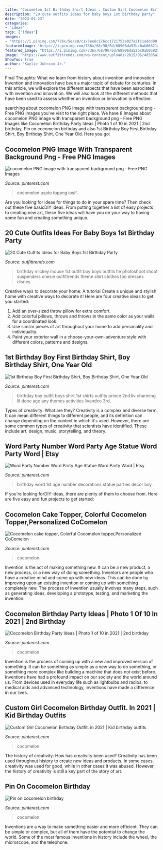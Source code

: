 ```yaml
---
title: "Cocomelon 1st Birthday Shirt Ideas : Custom Girl Cocomelon Birthday Outfit. In 2021"
description: "20 cute outfits ideas for baby boys 1st birthday party"
date: "2023-01-23"
categories:
- "ideas"
tags: ["ideas"]
images:
- "https://i.pinimg.com/736x/5e/e8/c1/5ee8c176cc1721753a927a2fc1addd99.jpg"
featuredImage: "https://i.pinimg.com/736x/68/90/6d/68906da52bc0ab068214798ecd894a70.jpg"
featured_image: "https://i.pinimg.com/736x/68/90/6d/68906da52bc0ab068214798ecd894a70.jpg"
image: "https://www.outfittrends.com/wp-content/uploads/2015/05/4d305a29b50f02cc33f7af8a326a365a.jpg"
ShowToc: true
author: "Kaylie Johnson Jr."
---
```



Final Thoughts: What we learn from history about invention and innovation
Invention and innovation have been a major topic of debate for centuries. In this article, we will explore the different aspects that have been associated with invention and innovation. We will also look at the different methods that have been used to assess whether an invention or innovation is effective.

	

		
searching about cocomelon PNG image with transparent background png - Free PNG Images you've visit to the right place. We have 8 Images about cocomelon PNG image with transparent background png - Free PNG Images like Cocomelon Birthday Party Ideas | Photo 1 of 10 in 2021 | 2nd birthday, Pin on cocomelon birthday and also 1st Birthday Boy First Birthday Shirt, Boy Birthday Shirt, One Year Old. Here you go:
		
    
## Cocomelon PNG Image With Transparent Background Png - Free PNG Images

<img loading=lazy src="https://i.pinimg.com/736x/f6/4d/7b/f64d7bd5b9f71d643e45e160c961ab1d.jpg" onerror="this.onerror=null;this.src='https://tse2.mm.bing.net/th?id=OIP.SBd0dC_XSUCdj1FjA8Mu3gHaHk&amp;pid=15.1';" alt="cocomelon PNG image with transparent background png - Free PNG Images">

_Source: pinterest.com_

>cocomelon uspto toppng iosif. 

	

Are you looking for ideas for things to do in your spare time? Then check out these five basicDIY ideas. From putting together a list of easy projects to creating new art, these five ideas will have you on your way to having some fun and creating something unique.

    
## 20 Cute Outfits Ideas For Baby Boys 1st Birthday Party

<img loading=lazy src="https://www.outfittrends.com/wp-content/uploads/2015/05/4d305a29b50f02cc33f7af8a326a365a.jpg" onerror="this.onerror=null;this.src='https://tse4.mm.bing.net/th?id=OIP.NaDKj6VKS487HeDos6j8rQHaLH&amp;pid=15.1';" alt="20 Cute Outfits Ideas for Baby Boys 1st Birthday Party">

_Source: outfittrends.com_

>birthday mickey mouse 1st outfit boy boys outfits tie photoshoot shoot suspenders onesie outfittrends theme shirt clothes too dresses disney. 

	

Creative ways to decorate your home: A tutorial
Create a unique and stylish home with creative ways to decorate it! Here are four creative ideas to get you started: 
1. Add an over-sized throw pillow for extra comfort.
2. Add colorful pillows, throws and throws in the same color as your walls for a coordinated look. 
3. Use similar pieces of art throughout your home to add personality and individuality. 
4. Paint your exterior wall in a choose-your-own-adventure style with different colors, patterns and designs.

    
## 1st Birthday Boy First Birthday Shirt, Boy Birthday Shirt, One Year Old

<img loading=lazy src="https://i.pinimg.com/originals/cc/7b/86/cc7b86e3827318d100d2deeab89097a2.jpg" onerror="this.onerror=null;this.src='https://tse4.mm.bing.net/th?id=OIP.j9K9dlYeIudQZ6JXmHPxzAHaLa&amp;pid=15.1';" alt="1st Birthday Boy First Birthday Shirt, Boy Birthday Shirt, One Year Old">

_Source: pinterest.com_

>birthday boy outfit boys shirt 1st shirts outfits prince 2nd liv charming lil done age any themes activities livandco 3rd. 

	

Types of creativity: What are they?
Creativity is a complex and diverse term. It can mean different things to different people, and its definition can change depending on the context in which it's used. However, there are some common types of creativity that scientists have identified. These include art, design, music, storytelling, and
theory.

    
## Word Party Number Word Party Age Statue Word Party Word | Etsy

<img loading=lazy src="https://i.pinimg.com/736x/8a/38/2a/8a382a39578f661c1e1b72a4888a59a7.jpg" onerror="this.onerror=null;this.src='https://tse4.mm.bing.net/th?id=OIP.xBnfPQOZyvbd7TV1oNLMXwHaJ4&amp;pid=15.1';" alt="Word Party Number Word Party Age Statue Word Party Word | Etsy">

_Source: pinterest.com_

>birthday word 1st age number decorations statue parties decor boy. 

	

If you're looking forDIY ideas, there are plenty of them to choose from. Here are five easy and fun projects to get started: 

    
## Cocomelon Cake Topper, Colorful Cocomelon Topper,Personalized CoComelon

<img loading=lazy src="https://i.pinimg.com/736x/5e/e8/c1/5ee8c176cc1721753a927a2fc1addd99.jpg" onerror="this.onerror=null;this.src='https://tse4.mm.bing.net/th?id=OIP.ZGtqFM9Pd7BMtamO-w-KvAHaJ3&amp;pid=15.1';" alt="Cocomelon cake topper, Colorful Cocomelon topper,Personalized CoComelon">

_Source: pinterest.com_

>cocomelon. 

	

Invention is the act of making something new. It can be a new product, a new process, or a new way of doing something. Inventors are people who have a creative mind and come up with new ideas. This can be done by improving upon an existing invention or coming up with something completely new. The process of invention usually involves many steps, such as generating ideas, developing a prototype, testing, and marketing the invention.

    
## Cocomelon Birthday Party Ideas | Photo 1 Of 10 In 2021 | 2nd Birthday

<img loading=lazy src="https://i.pinimg.com/736x/b4/5f/f7/b45ff766a43eea93b3ce078e3e74c8ba.jpg" onerror="this.onerror=null;this.src='https://tse1.mm.bing.net/th?id=OIP.NWU94R2X-60KENpR610qugHaJ3&amp;pid=15.1';" alt="Cocomelon Birthday Party Ideas | Photo 1 of 10 in 2021 | 2nd birthday">

_Source: pinterest.com_

>cocomelon. 

	

Invention is the process of coming up with a new and improved version of something. It can be something as simple as a new way to do something, or something more complex like building a machine that does not exist before. Inventions have had a profound impact on our society and the world around us. From devices used in everyday life such as lightbulbs and radios, to medical aids and advanced technology, inventions have made a difference in our lives.

    
## Custom Girl Cocomelon Birthday Outfit. In 2021 | Kid Birthday Outfits

<img loading=lazy src="https://i.pinimg.com/736x/1b/ca/77/1bca7721e9eda76cf83b8c267534fe0d.jpg" onerror="this.onerror=null;this.src='https://tse3.mm.bing.net/th?id=OIP.gIJzasS9ibyT2gRdEy7iigHaN0&amp;pid=15.1';" alt="Custom Girl Cocomelon Birthday Outfit. in 2021 | Kid birthday outfits">

_Source: pinterest.com_

>cocomelon. 

	

The history of creativity: How has creativity been used?
Creativity has been used throughout history to create new ideas and products. In some cases, creativity was used for good, while in other cases it was abused. However, the history of creativity is still a key part of the story of art.

    
## Pin On Cocomelon Birthday

<img loading=lazy src="https://i.pinimg.com/736x/68/90/6d/68906da52bc0ab068214798ecd894a70.jpg" onerror="this.onerror=null;this.src='https://tse4.mm.bing.net/th?id=OIP.MYF92q_8pVPFUPsmU2uzQQHaLH&amp;pid=15.1';" alt="Pin on cocomelon birthday">

_Source: pinterest.com_

>cocomelon. 

	

Inventions are a way to make something easier and more efficient. They can be simple or complex, but all of them have the potential to change the world. Some of the most famous inventions in history include the wheel, the microscope, and the telephone.

